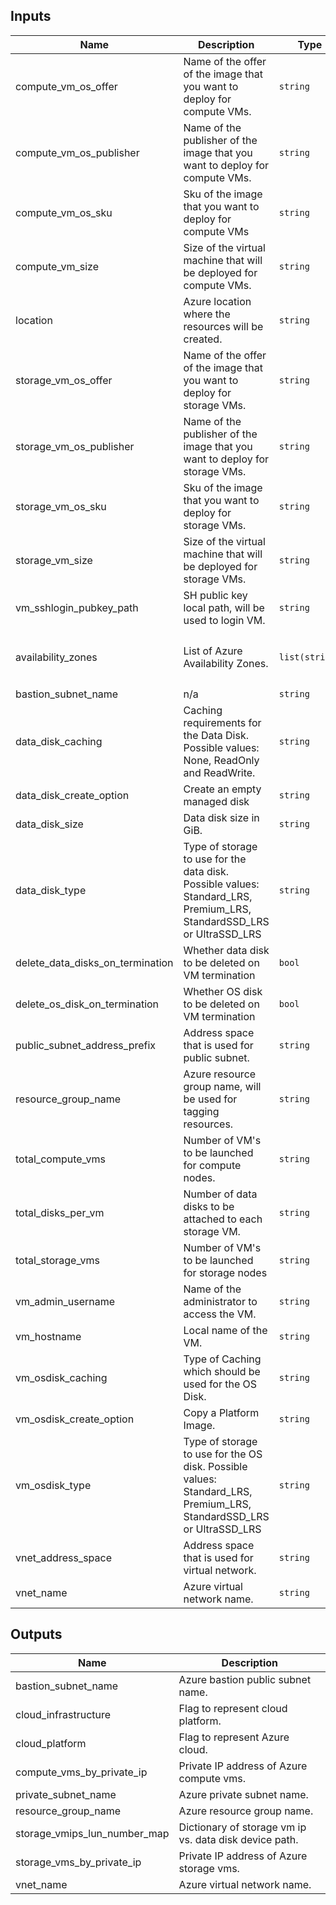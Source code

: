 ## Inputs

| Name | Description | Type | Default | Required |
|------|-------------|------|---------|:-----:|
| compute\_vm\_os\_offer | Name of the offer of the image that you want to deploy for compute VMs. | `string` | n/a | yes |
| compute\_vm\_os\_publisher | Name of the publisher of the image that you want to deploy for compute VMs. | `string` | n/a | yes |
| compute\_vm\_os\_sku | Sku of the image that you want to deploy for compute VMs | `string` | n/a | yes |
| compute\_vm\_size | Size of the virtual machine that will be deployed for compute VMs. | `string` | n/a | yes |
| location | Azure location where the resources will be created. | `string` | n/a | yes |
| storage\_vm\_os\_offer | Name of the offer of the image that you want to deploy for storage VMs. | `string` | n/a | yes |
| storage\_vm\_os\_publisher | Name of the publisher of the image that you want to deploy for storage VMs. | `string` | n/a | yes |
| storage\_vm\_os\_sku | Sku of the image that you want to deploy for storage VMs. | `string` | n/a | yes |
| storage\_vm\_size | Size of the virtual machine that will be deployed for storage VMs. | `string` | n/a | yes |
| vm\_sshlogin\_pubkey\_path | SH public key local path, will be used to login VM. | `string` | n/a | yes |
| availability\_zones | List of Azure Availability Zones. | `list(string)` | <pre>[<br>  1,<br>  2<br>]</pre> | no |
| bastion\_subnet\_name | n/a | `string` | `"AzureBastionSubnet"` | no |
| data\_disk\_caching | Caching requirements for the Data Disk. Possible values: None, ReadOnly and ReadWrite. | `string` | `"ReadWrite"` | no |
| data\_disk\_create\_option | Create an empty managed disk | `string` | `"Empty"` | no |
| data\_disk\_size | Data disk size in GiB. | `string` | `500` | no |
| data\_disk\_type | Type of storage to use for the data disk. Possible values: Standard\_LRS, Premium\_LRS, StandardSSD\_LRS or UltraSSD\_LRS | `string` | `"Standard_LRS"` | no |
| delete\_data\_disks\_on\_termination | Whether data disk to be deleted on VM termination | `bool` | `false` | no |
| delete\_os\_disk\_on\_termination | Whether OS disk to be deleted on VM termination | `bool` | `true` | no |
| public\_subnet\_address\_prefix | Address space that is used for public subnet. | `string` | `"10.0.1.0/27"` | no |
| resource\_group\_name | Azure resource group name, will be used for tagging resources. | `string` | `"Spectrum-Scale-rg"` | no |
| total\_compute\_vms | Number of VM's to be launched for compute nodes. | `string` | `2` | no |
| total\_disks\_per\_vm | Number of data disks to be attached to each storage VM. | `string` | `1` | no |
| total\_storage\_vms | Number of VM's to be launched for storage nodes | `string` | `2` | no |
| vm\_admin\_username | Name of the administrator to access the VM. | `string` | `"azureuser"` | no |
| vm\_hostname | Local name of the VM. | `string` | `"spectrumscale"` | no |
| vm\_osdisk\_caching | Type of Caching which should be used for the OS Disk. | `string` | `"ReadWrite"` | no |
| vm\_osdisk\_create\_option | Copy a Platform Image. | `string` | `"FromImage"` | no |
| vm\_osdisk\_type | Type of storage to use for the OS disk. Possible values: Standard\_LRS, Premium\_LRS, StandardSSD\_LRS or UltraSSD\_LRS | `string` | `"Standard_LRS"` | no |
| vnet\_address\_space | Address space that is used for virtual network. | `string` | `"10.0.0.0/16"` | no |
| vnet\_name | Azure virtual network name. | `string` | `"Spectrum-Scale-vnet"` | no |

## Outputs

| Name | Description |
|------|-------------|
| bastion\_subnet\_name | Azure bastion public subnet name. |
| cloud\_infrastructure | Flag to represent cloud platform. |
| cloud\_platform | Flag to represent Azure cloud. |
| compute\_vms\_by\_private\_ip | Private IP address of Azure compute vms. |
| private\_subnet\_name | Azure private subnet name. |
| resource\_group\_name | Azure resource group name. |
| storage\_vmips\_lun\_number\_map | Dictionary of storage vm ip vs. data disk device path. |
| storage\_vms\_by\_private\_ip | Private IP address of Azure storage vms. |
| vnet\_name | Azure virtual network name. |
